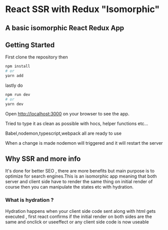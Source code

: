 # React SSR with Redux "Isomorphic"

## A basic isomorphic React Redux App 

## Getting Started

First clone the repository then

```bash
npm install
# or
yarn add
```

lastly do

```bash
npm run dev
# or
yarn dev
```

Open [http://localhost:3000](http://localhost:3000) on your browser to see the app.


Tried to type it as clean as possible with hocs, helper functions etc...

Babel,nodemon,typescript,webpack all are ready to use 

When a change is made nodemon will triggered and it will restart the server



## Why SSR and more info

It's done for better SEO , there are more benefits but main purpose is to optimize for search engines.This is an isomorphic app meaning that both server and client side have to render the same thing on initial render of course then you can manipulate the states etc with hydration.


### What is hydration ?

Hydration happens when your client side code sent along with html gets executed , first react confirms if the initial render on both sides are the same and onclick or useeffect or any client side code is now useable